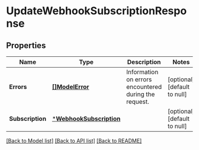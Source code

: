 # UpdateWebhookSubscriptionResponse

## Properties

 Name             | Type                                               | Description                                           | Notes                        
------------------|----------------------------------------------------|-------------------------------------------------------|------------------------------
 **Errors**       | [**[]ModelError**](Error.md)                       | Information on errors encountered during the request. | [optional] [default to null] 
 **Subscription** | [***WebhookSubscription**](WebhookSubscription.md) |                                                       | [optional] [default to null] 

[[Back to Model list]](../README.md#documentation-for-models) [[Back to API list]](../README.md#documentation-for-api-endpoints) [[Back to README]](../README.md)

